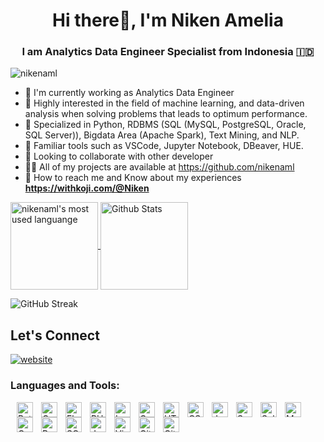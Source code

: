 <h1 align="center">Hi there👋, I'm Niken Amelia</h1>
<h3 align="center">I am <b>Analytics Data Engineer Specialist</b> from Indonesia 🇮🇩</h3>

<p align="left"> <img src="https://komarev.com/ghpvc/?username=nikenaml&label=Profile%20views&color=0e75b6&style=flat" alt="nikenaml" /> </p>

- 📌 I'm currently working as Analytics Data Engineer
- 📝 Highly interested in the field of machine learning, and data-driven analysis when solving problems that leads to optimum performance. 
- 📑 Specialized in Python, RDBMS (SQL (MySQL, PostgreSQL, Oracle, SQL Server)), Bigdata Area (Apache Spark), Text Mining, and NLP. 
- 🎯 Familiar tools such as VSCode, Jupyter Notebook, DBeaver, HUE. 
- 🤝 Looking to collaborate with other developer
- 👨‍💻 All of my projects are available at https://github.com/nikenaml
- 🔗 How to reach me and Know about my experiences **https://withkoji.com/@Niken**

<p>
  <a href="https://github.com/nikenaml/nikenaml">
    <img
         src="https://github-readme-stats.vercel.app/api/top-langs/?username=nikenaml&theme=onedark&layout=compact&border_radius=24"
         alt="nikenaml's most used languange"
         align="center"
         height="140"
     />
  </a>
  <a href="https://github.com/nikenaml/nikenaml">
    <img
         src="https://github-readme-stats.vercel.app/api?username=nikenaml&show_icons=true&theme=onedark&border_radius=24"
         alt="Github Stats"
         align="center"
         height="140"
     />
  </a>
</p>

![GitHub Streak](https://github-readme-streak-stats.herokuapp.com?user=nikenaml&theme=dracula&date_format=j%20M%5B%20Y%5D)


## Let's Connect
[![website](https://img.icons8.com/fluency/48/000000/linkedin.png)](https://www.linkedin.com/in/nikenamelia/)
&nbsp;&nbsp;


### Languages and Tools:

<img align="left" alt="Python" width="26px" height="24px" style="margin-left: 10px" src="https://cdn.jsdelivr.net/gh/devicons/devicon/icons/python/python-original.svg" />
<img align="left" alt="Golang" width="26px" height="24px" style="margin-left: 10px" src="https://cdn.jsdelivr.net/gh/devicons/devicon/icons/go/go-original.svg" style="padding-right:10px;" />   
<img align="left" alt="Flask" width="26px" height="24px" style="margin-left: 10px" src="https://cdn.jsdelivr.net/gh/devicons/devicon/icons/flask/flask-original.svg" />
<img align="left" alt="PHP" width="26px" height="24px" style="margin-left: 10px" src="https://cdn.jsdelivr.net/gh/devicons/devicon/icons/php/php-original.svg" />
<img align="left" alt="Laravel" width="26px" height="24px" style="margin-left: 10px" src="https://cdn.jsdelivr.net/gh/devicons/devicon/icons/laravel/laravel-plain.svg" />          
<img align="left" alt="Golang" width="26px" height="24px" style="margin-left: 10px" src="https://cdn.jsdelivr.net/gh/devicons/devicon/icons/pandas/pandas-original.svg" />                             
<img align="left" alt="HTML5" width="26px" height="24px" style="margin-left: 10px" src="https://cdn.jsdelivr.net/gh/devicons/devicon/icons/html5/html5-original.svg" style="padding-right:10px;" />
<img align="left" alt="CSS3" width="26px" height="24px" style="margin-left: 10px" src="https://cdn.jsdelivr.net/gh/devicons/devicon/icons/css3/css3-original.svg" style="padding-right:10px;" />
<img align="left" alt="JavaScript" width="26px" height="24px" style="margin-left: 10px" src="https://cdn.jsdelivr.net/gh/devicons/devicon/icons/javascript/javascript-original.svg" style="padding-right:10px;" />
<img align="left" alt="Scala" width="26px" height="24px" style="margin-left: 10px" src="https://cdn.jsdelivr.net/gh/devicons/devicon/icons/scala/scala-original.svg" />
<img align="left" alt="Selenium" width="26px" height="24px" style="margin-left: 10px" src="https://cdn.jsdelivr.net/gh/devicons/devicon/icons/selenium/selenium-original.svg" />
<img align="left" alt="MySQL" width="26px" height="24px" style="margin-left: 10px" src="https://cdn.jsdelivr.net/gh/devicons/devicon/icons/mysql/mysql-original.svg" />
<img align="left" alt="Oracle" width="26px" height="24px" style="margin-left: 10px" src="https://cdn.jsdelivr.net/gh/devicons/devicon/icons/oracle/oracle-original.svg" />
<img align="left" alt="PostgreSQL" width="26px" height="24px" style="margin-left: 10px" src="https://cdn.jsdelivr.net/gh/devicons/devicon/icons/postgresql/postgresql-original.svg" />
<img align="left" alt="SQLServer" width="26px" height="24px" style="margin-left: 10px" src="https://cdn.jsdelivr.net/gh/devicons/devicon/icons/microsoftsqlserver/microsoftsqlserver-plain.svg" />
<img align="left" alt="Jupyter" width="26px" height="24px" style="margin-left: 10px" src="https://cdn.jsdelivr.net/gh/devicons/devicon/icons/jupyter/jupyter-original.svg" />          
<img align="left" alt="Visual Studio Code" width="26px" height="24px" style="margin-left: 10px" src="https://cdn.jsdelivr.net/gh/devicons/devicon/icons/vscode/vscode-original.svg" style="padding-right:10px;" />
<img align="left" alt="Git" width="26px" height="24px" style="margin-left: 10px" src="https://cdn.jsdelivr.net/gh/devicons/devicon/icons/git/git-original.svg" style="padding-right:10px;" />
<img align="left" alt="GitHub" width="26px" height="24px" style="margin-left: 10px" src="https://user-images.githubusercontent.com/3369400/139447912-e0f43f33-6d9f-45f8-be46-2df5bbc91289.png" style="padding-right:10px;" />

